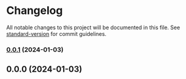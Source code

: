 # Changelog

All notable changes to this project will be documented in this file. See [standard-version](https://github.com/conventional-changelog/standard-version) for commit guidelines.

### [0.0.1](https://github.com/olegkoleda/cicd/compare/v0.0.0...v0.0.1) (2024-01-03)

## 0.0.0 (2024-01-03)
